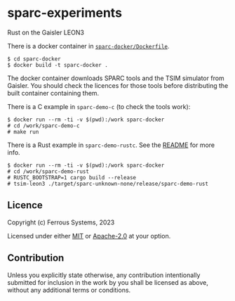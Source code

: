 # sparc-experiments

Rust on the Gaisler LEON3

There is a docker container in [`sparc-docker/Dockerfile`](./sparc-docker/Dockerfile).

```console
$ cd sparc-docker
$ docker build -t sparc-docker .
```

The docker container downloads SPARC tools and the TSIM simulator from Gaisler. You should check the licences for those tools before distributing the built container containing them.

There is a C example in `sparc-demo-c` (to check the tools work):

```console
$ docker run --rm -ti -v $(pwd):/work sparc-docker
# cd /work/sparc-demo-c
# make run
```

There is a Rust example in `sparc-demo-rustc`. See the [README](./sparc-demo-rust/README.md) for more info.

```console
$ docker run --rm -ti -v $(pwd):/work sparc-docker
# cd /work/sparc-demo-rust
# RUSTC_BOOTSTRAP=1 cargo build --release
# tsim-leon3 ./target/sparc-unknown-none/release/sparc-demo-rust
```

## Licence

Copyright (c) Ferrous Systems, 2023

Licensed under either [MIT](./LICENSE-MIT) or [Apache-2.0](./LICENSE-APACHE) at
your option.

## Contribution

Unless you explicitly state otherwise, any contribution intentionally submitted
for inclusion in the work by you shall be licensed as above, without any
additional terms or conditions.
